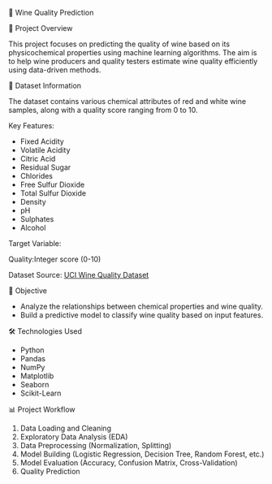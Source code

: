 
 🍷 Wine Quality Prediction

 📖 Project Overview

This project focuses on predicting the quality of wine based on its physicochemical properties using machine learning algorithms. The aim is to help wine producers and quality testers estimate wine quality efficiently using data-driven methods.



 📂 Dataset Information

The dataset contains various chemical attributes of red and white wine samples, along with a quality score ranging from 0 to 10.

Key Features:

* Fixed Acidity
* Volatile Acidity
* Citric Acid
* Residual Sugar
* Chlorides
* Free Sulfur Dioxide
* Total Sulfur Dioxide
* Density
* pH
* Sulphates
* Alcohol

Target Variable:

Quality:Integer score (0-10)

Dataset Source: [UCI Wine Quality Dataset](https://archive.ics.uci.edu/ml/datasets/wine+quality)


 🎯 Objective

* Analyze the relationships between chemical properties and wine quality.
* Build a predictive model to classify wine quality based on input features.


 🛠️ Technologies Used

* Python
* Pandas
* NumPy
* Matplotlib
* Seaborn
* Scikit-Learn


 📊 Project Workflow

1. Data Loading and Cleaning
2. Exploratory Data Analysis (EDA)
3. Data Preprocessing (Normalization, Splitting)
4. Model Building (Logistic Regression, Decision Tree, Random Forest, etc.)
5. Model Evaluation (Accuracy, Confusion Matrix, Cross-Validation)
6. Quality Prediction

